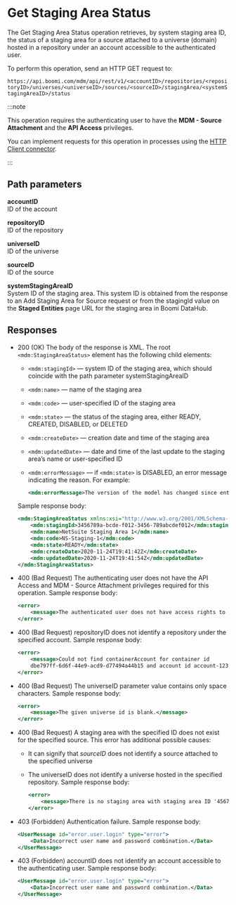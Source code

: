 # Get Staging Area Status 

<head>
  <meta name="guidename" content="DataHub"/>
  <meta name="context" content="GUID-01d86e4b-12d2-414f-b559-671b12226ddf"/>
</head>


The Get Staging Area Status operation retrieves, by system staging area ID, the status of a staging area for a source attached to a universe \(domain\) hosted in a repository under an account accessible to the authenticated user.

To perform this operation, send an HTTP GET request to:

`https://api.boomi.com/mdm/api/rest/v1/<accountID>/repositories/<repositoryID>/universes/<universeID>/sources/<sourceID>/stagingArea/<systemStagingAreaID>/status`

:::note

This operation requires the authenticating user to have the **MDM - Source Attachment** and the **API Access** privileges.

You can implement requests for this operation in processes using the [HTTP Client connector](/docs/Atomsphere/Integration/Connectors/r-atm-HTTP_Client_connector_d64af80e-febe-4cd2-89ad-e3d0fc53c502.md).

:::

## Path parameters

**accountID**  
ID of the account

**repositoryID**  
ID of the repository

**universeID**  
ID of the universe

**sourceID**  
ID of the source

**systemStagingAreaID**  
System ID of the staging area. This system ID is obtained from the response to an Add Staging Area for Source request or from the stagingId value on the **Staged Entities** page URL for the staging area in Boomi DataHub.


## Responses 

-   200 \(OK\) The body of the response is XML. The root `<mdm:StagingAreaStatus>` element has the following child elements:

    -   `<mdm:stagingId>` — system ID of the staging area, which should coincide with the path parameter systemStagingAreaID

    -   `<mdm:name>` — name of the staging area

    -   `<mdm:code>` — user-specified ID of the staging area

    -   `<mdm:state>` — the status of the staging area, either READY, CREATED, DISABLED, or DELETED

    -   `<mdm:createDate>` — creation date and time of the staging area

    -   `<mdm:updatedDate>` — date and time of the last update to the staging area’s name or user-specified ID

    -   `<mdm:errorMessage>` — if `<mdm:state>` is DISABLED, an error message indicating the reason. For example:

        ```xml
        <mdm:errorMessage>The version of the model has changed since entities were staged. Clear or refresh the staging area to allow new entities to be staged.</mdm:errorMessage>
        ```

    Sample response body:

    ```xml
    <mdm:StagingAreaStatus xmlns:xsi="http://www.w3.org/2001/XMLSchema-instance" xmlns:mdm="http://mdm.api.platform.boomi.com/">
        <mdm:stagingId>3456789a-bcde-f012-3456-789abcdef012</mdm:stagingId>
        <mdm:name>NetSuite Staging Area 1</mdm:name>
        <mdm:code>NS-Staging-1</mdm:code>
        <mdm:state>READY</mdm:state>
        <mdm:createDate>2020-11-24T19:41:42Z</mdm:createDate>
        <mdm:updatedDate>2020-11-24T19:41:54Z</mdm:updatedDate>
    </mdm:StagingAreaStatus>
    ```
- 400 (Bad Request) The authenticating user does not have the API Access and MDM - Source Attachment privileges required for this operation. Sample response body:

    ```xml
    <error>
        <message>The authenticated user does not have access rights to this functionality</message>
    </error>
    ```

- 400 (Bad Request) repositoryID does not identify a repository under the specified account. Sample response body:
   
    ```xml
    <error>
        <message>Could not find containerAccount for container id 
        dbe797ff-6d6f-44e9-acd9-d77494a44b15 and account id account-123456</message>
    </error>
    ```

- 400 (Bad Request) The universeID parameter value contains only space characters. Sample response body:

    ```xml
    <error>
        <message>The given universe id is blank.</message>
    </error> 
    ```

- 400 (Bad Request) A staging area with the specified ID does not exist for the specified source. This error has additional possible causes:
  - It can signify that *sourceID* does not identify a source attached to the specified universe
  - The universeID does not identify a universe hosted in the specified repository. Sample response body:

    
    ```xml
    <error>
        <message>There is no staging area with staging area ID '456789ab-cdef-0123-4567-89abcdef0123' for the specified source.</message>
    </error> 
    ```

- 403 (Forbidden) Authentication failure. Sample response body:

    ```xml
    <UserMessage id="error.user.login" type="error">
        <Data>Incorrect user name and password combination.</Data>
    </UserMessage>
    ```

- 403 (Forbidden) accountID does not identify an account accessible to the authenticating user. Sample response body:

    ```xml
    <UserMessage id="error.user.login" type="error">
        <Data>Incorrect user name and password combination.</Data>
    </UserMessage>
    ```